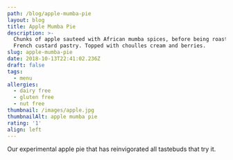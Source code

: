 ```yaml
---
path: /blog/apple-mumba-pie
layout: blog
title: Apple Mumba Pie
description: >-
  Chunks of apple sauteed with African mumba spices, before being roasted in
  French custard pastry. Topped with choulles cream and berries.
slug: apple-mumba-pie
date: 2018-10-13T22:41:02.236Z
draft: false
tags:
  - menu
allergies:
  - dairy free
  - gluten free
  - nut free
thumbnail: /images/apple.jpg
thumbnailAlt: apple mumba pie
rating: '1'
align: left
---
```

Our experimental apple pie that has reinvigorated all tastebuds that try it.
